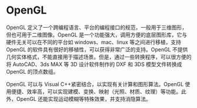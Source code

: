 # OpenGL

OpenGL 定义了一个跨编程语言、平台的编程接口的规范，一般用于三维图形，但也可用于二维图像。OpenGL 是一个功能强大，调用方便的底层图形库，它与硬件无关可以在不同的平台如 windows、mac、linux 等之间进行移植，支持 OpenGL 的软件具有很好的移植性，可以获得非常广泛的支持。OpenGL 不提供几何实体格式，不能直接用于描述场景。但是，通过一些转换程序，可以很方便的将 AutoCAD、3ds MAX 等 3D 设计软件制作的 DXF 和 3DS 模型文件转换成 OpenGL 的顶点数组。

OpenGL 可以与 Visual C++紧密结合，以实现有关计算和图形算法。OpenGL 使用便捷、效率高，可以实现建模、变换、映射（光照、材质、纹理）等功能。此外，OpenGL 还能实现运动模糊等特殊效果，并支持消隐算法。
